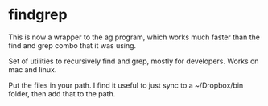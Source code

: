 findgrep
========

This is now a wrapper to the ag program, which works much faster than the find and grep combo that it was using.

Set of utilities to recursively find and grep, mostly for developers.  Works on mac and linux.

Put the files in your path.  I find it useful to just sync to a ~/Dropbox/bin folder, then add that to the path.


